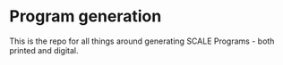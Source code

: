 # Program generation

This is the repo for all things around generating SCALE Programs - both printed
and digital.
